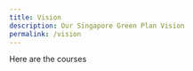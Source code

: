 ```yaml
---
title: Vision
description: Our Singapore Green Plan Vision
permalink: /vision
---
```


Here are the courses
